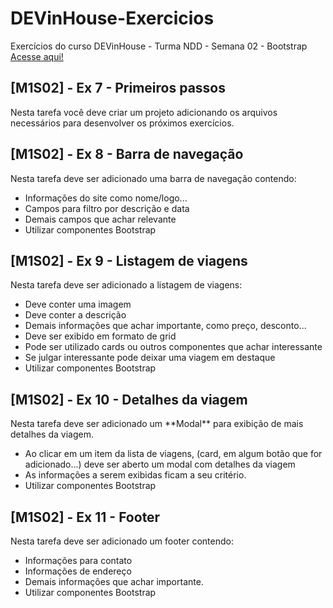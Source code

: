 # DEVinHouse-Exercicios
Exercícios do curso DEVinHouse - Turma NDD - Semana 02 - Bootstrap
<br><a href="https://edmilsondmx.github.io/projeto-pagina-viagens/">Acesse aqui!</a>
<h2>[M1S02] - Ex 7 - Primeiros passos</h2>
<p>Nesta tarefa você deve criar um projeto adicionando os arquivos necessários para desenvolver os próximos exercícios.</p>


<h2>[M1S02] - Ex 8 - Barra de navegação</h2>
<p>Nesta tarefa deve ser adicionado uma barra de navegação contendo:</p>
<ul>
    <li>Informações do site como nome/logo...</li>
    <li>Campos para filtro por descrição e data</li>
    <li>Demais campos que achar relevante</li>
    <li>Utilizar componentes Bootstrap</li>
</ul>

<h2>[M1S02] - Ex 9 - Listagem de viagens</h2>
<p>Nesta tarefa deve ser adicionado a listagem de viagens:</p>
<ul>
    <li>Deve conter uma imagem</li>
    <li>Deve conter a descrição</li>
    <li>Demais informações que achar importante, como preço, desconto...</li>
    <li>Deve ser exibido em formato de grid</li>
    <li>Pode ser utilizado cards ou outros componentes que achar interessante</li>
    <li>Se julgar interessante pode deixar uma viagem em destaque</li>
    <li>Utilizar componentes Bootstrap</li>
</ul>

<h2>[M1S02] - Ex 10 - Detalhes da viagem</h2>
<p>Nesta tarefa deve ser adicionado um **Modal** para exibição de mais detalhes da viagem.</p>
<ul>
    <li>Ao clicar em um item da lista de viagens, (card, em algum botão que for adicionado...) deve ser aberto um modal com detalhes da viagem </li>
    <li>As informações a serem exibidas ficam a seu critério.</li>
    <li>Utilizar componentes Bootstrap</li>
</ul>

<h2>[M1S02] - Ex 11 - Footer</h2>
<p>Nesta tarefa deve ser adicionado um footer contendo:</p>
<ul>
    <li> Informações para contato</li>
    <li> Informações de endereço </li>
    <li>Demais informações que achar importante.</li>
    <li>Utilizar componentes Bootstrap</li>
</ul>